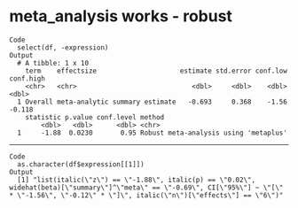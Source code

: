 # meta_analysis works - robust

    Code
      select(df, -expression)
    Output
      # A tibble: 1 x 10
        term    effectsize                     estimate std.error conf.low conf.high
        <chr>   <chr>                             <dbl>     <dbl>    <dbl>     <dbl>
      1 Overall meta-analytic summary estimate   -0.693     0.368    -1.56    -0.118
        statistic p.value conf.level method                               
            <dbl>   <dbl>      <dbl> <chr>                                
      1     -1.88  0.0230       0.95 Robust meta-analysis using 'metaplus'

---

    Code
      as.character(df$expression[[1]])
    Output
      [1] "list(italic(\"z\") == \"-1.88\", italic(p) == \"0.02\", widehat(beta)[\"summary\"]^\"meta\" == \"-0.69\", CI[\"95%\"] ~ \"[\" * \"-1.56\", \"-0.12\" * \"]\", italic(\"n\")[\"effects\"] == \"6\")"

